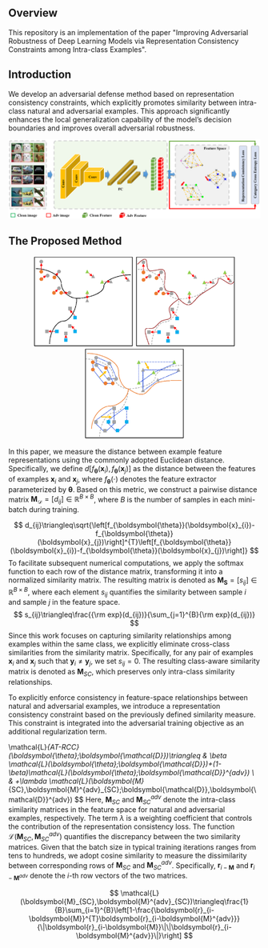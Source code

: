 Overview
----
This repository is an implementation of the paper "Improving Adversarial Robustness of Deep Learning Models via Representation Consistency Constraints among Intra-class Examples".

Introduction
----
We develop an adversarial defense method based on representation consistency constraints, which explicitly promotes similarity between intra-class natural and adversarial examples. This approach significantly enhances the local generalization capability of the model’s decision boundaries and improves overall adversarial robustness.
<p><img src="./overview.png" alt="test" width="1000"></p>

The Proposed Method
----
<center class="half">
<img src="./fig-1.png" width=200/>
<img src="./fig-2.png" width=200/>
<img src="./fig-3.png" width=200/>
</center>


In this paper, we measure the distance between example feature representations using the commonly adopted Euclidean distance. Specifically, we define $d\left[f_{\boldsymbol{\theta}}(\boldsymbol{x}_{i}), f_{\boldsymbol{\theta}}(\boldsymbol{x}_{j})\right]$ as the distance between the features of examples $\boldsymbol{x}_i$ and $\boldsymbol{x}_j$, where $f_{\boldsymbol{\theta}}(\cdot)$ denotes the feature extractor parameterized by $\boldsymbol{\theta}$. Based on this metric, we construct a pairwise distance matrix $\boldsymbol{M}_{\mathcal{D}} = [d_{ij}] \in \mathbb{R}^{B \times B}$, where $B$ is the number of samples in each mini-batch during training.

$$
d_{ij}\triangleq\sqrt{\left[f_{\boldsymbol{\theta}}(\boldsymbol{x}_{i})-f_{\boldsymbol{\theta}}(\boldsymbol{x}_{j})\right]^{T}\left[f_{\boldsymbol{\theta}}(\boldsymbol{x}_{i})-f_{\boldsymbol{\theta}}(\boldsymbol{x}_{j})\right]}
$$
To facilitate subsequent numerical computations, we apply the softmax function to each row of the distance matrix, transforming it into a normalized similarity matrix. The resulting matrix is denoted as $\boldsymbol{M_{S}} = [s_{ij}] \in \mathbb{R}^{B \times B}$, where each element $s_{ij}$ quantifies the similarity between sample $i$ and sample $j$ in the feature space.
$$
s_{ij}\triangleq\frac{{\rm exp}(d_{ij})}{\sum_{j=1}^{B}{\rm exp}(d_{ij})}
$$
Since this work focuses on capturing similarity relationships among examples within the same class, we explicitly eliminate cross-class similarities from the similarity matrix. Specifically, for any pair of examples $\boldsymbol{x}_i$ and $\boldsymbol{x}_j$ such that $\boldsymbol{y}_i \neq \boldsymbol{y}_j$, we set $s_{ij} = 0$. The resulting class-aware similarity matrix is denoted as $\boldsymbol{M}_{SC}$, which preserves only intra-class similarity relationships.

To explicitly enforce consistency in feature-space relationships between natural and adversarial examples, we introduce a representation consistency constraint based on the previously defined similarity measure. This constraint is integrated into the adversarial training objective as an additional regularization term.

$$
$$\mathcal{L}_{AT-RCC}(\boldsymbol{\theta};\boldsymbol{\mathcal{D}})\triangleq &
    \beta \mathcal{L}(\boldsymbol{\theta};\boldsymbol{\mathcal{D}})+(1-\beta)\mathcal{L}(\boldsymbol{\theta};\boldsymbol{\mathcal{D}}^{adv}) \\ & +\lambda \mathcal{L}(\boldsymbol{M}_{SC},\boldsymbol{M}^{adv}_{SC};\boldsymbol{\mathcal{D}},\boldsymbol{\mathcal{D}}^{adv})
$$
Here, $\boldsymbol{M}_{SC}$ and $\boldsymbol{M}_{SC}^{adv}$ denote the intra-class similarity matrices in the feature space for natural and adversarial examples, respectively. The term $\lambda$ is a weighting coefficient that controls the contribution of the representation consistency loss. The function $\mathcal{L}(\boldsymbol{M}_{SC}, \boldsymbol{M}_{SC}^{adv})$ quantifies the discrepancy between the two similarity matrices. Given that the batch size in typical training iterations ranges from tens to hundreds, we adopt cosine similarity to measure the dissimilarity between corresponding rows of $\boldsymbol{M}_{SC}$ and $\boldsymbol{M}_{SC}^{adv}$. Specifically, $\boldsymbol{r}_{i-\boldsymbol{M}}$ and $\boldsymbol{r}_{i-\boldsymbol{M}^{adv}}$ denote the $i$-th row vectors of the two matrices.

$$
\mathcal{L}(\boldsymbol{M}_{SC},\boldsymbol{M}^{adv}_{SC})\triangleq\frac{1}{B}\sum_{i=1}^{B}\left[1-\frac{\boldsymbol{r}_{i-\boldsymbol{M}}^{T}\boldsymbol{r}_{i-\boldsymbol{M}^{adv}}}{\|\boldsymbol{r}_{i-\boldsymbol{M}}\|\|\boldsymbol{r}_{i-\boldsymbol{M}^{adv}}\|}\right]
$$
